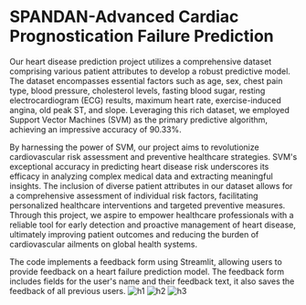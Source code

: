 # SPANDAN-Advanced Cardiac Prognostication Failure Prediction

Our heart disease prediction project utilizes a comprehensive dataset comprising various patient attributes to develop a robust predictive model. The dataset encompasses essential factors such as age, sex, chest pain type, blood pressure, cholesterol levels, fasting blood sugar, resting electrocardiogram (ECG) results, maximum heart rate, exercise-induced angina, old peak ST, and slope. Leveraging this rich dataset, we employed Support Vector Machines (SVM) as the primary predictive algorithm, achieving an impressive accuracy of 90.33%. 

By harnessing the power of SVM, our project aims to revolutionize cardiovascular risk assessment and preventive healthcare strategies. SVM's exceptional accuracy in predicting heart disease risk underscores its efficacy in analyzing complex medical data and extracting meaningful insights. The inclusion of diverse patient attributes in our dataset allows for a comprehensive assessment of individual risk factors, facilitating personalized healthcare interventions and targeted preventive measures. Through this project, we aspire to empower healthcare professionals with a reliable tool for early detection and proactive management of heart disease, ultimately improving patient outcomes and reducing the burden of cardiovascular ailments on global health systems.

The code implements a feedback form using Streamlit, allowing users to provide feedback on a heart failure prediction model. The feedback form includes fields for the user's name and their feedback text, it also saves the feedback of all previous users.
![h1](https://github.com/anuja2120/SPANDAN-Advanced-Cardiac-Prognostication-Failure-Prediction/assets/137266229/8d3ed8b5-ecc2-4361-b8a1-f5754391d604)
![h2](https://github.com/anuja2120/SPANDAN-Advanced-Cardiac-Prognostication-Failure-Prediction/assets/137266229/869dfd3a-1aad-4263-a9cc-aa201a123056)
![h3](https://github.com/anuja2120/SPANDAN-Advanced-Cardiac-Prognostication-Failure-Prediction/assets/137266229/02f7d079-4fe2-4969-8a7a-a17f740885e4)

